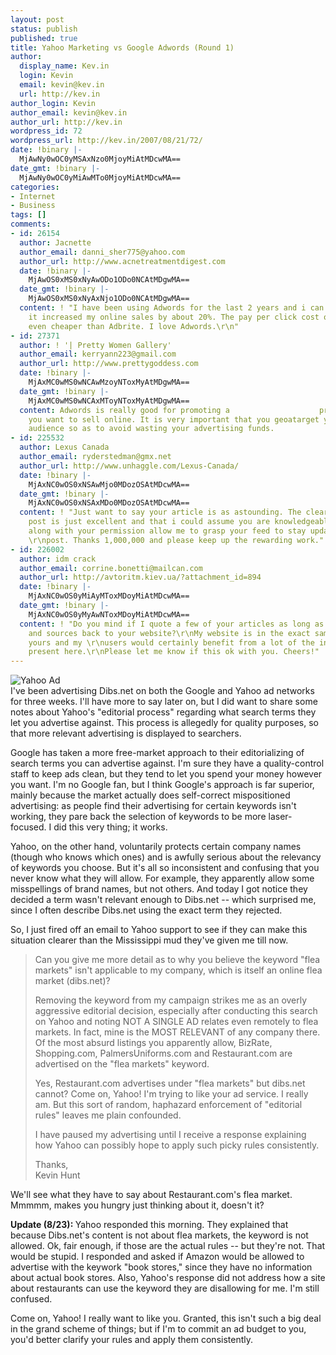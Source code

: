 ```yaml
---
layout: post
status: publish
published: true
title: Yahoo Marketing vs Google Adwords (Round 1)
author:
  display_name: Kev.in
  login: Kevin
  email: kevin@kev.in
  url: http://kev.in
author_login: Kevin
author_email: kevin@kev.in
author_url: http://kev.in
wordpress_id: 72
wordpress_url: http://kev.in/2007/08/21/72/
date: !binary |-
  MjAwNy0wOC0yMSAxNzo0MjoyMiAtMDcwMA==
date_gmt: !binary |-
  MjAwNy0wOC0yMiAwMTo0MjoyMiAtMDcwMA==
categories:
- Internet
- Business
tags: []
comments:
- id: 26154
  author: Jacnette
  author_email: danni_sher775@yahoo.com
  author_url: http://www.acnetreatmentdigest.com
  date: !binary |-
    MjAwOS0xMS0xNyAwODo1ODo0NCAtMDgwMA==
  date_gmt: !binary |-
    MjAwOS0xMS0xNyAxNjo1ODo0NCAtMDgwMA==
  content: ! "I have been using Adwords for the last 2 years and i can only say that
    it increased my online sales by about 20%. The pay per click cost of Adwords is
    even cheaper than Adbrite. I love Adwords.\r\n"
- id: 27371
  author: ! '| Pretty Women Gallery'
  author_email: kerryann223@gmail.com
  author_url: http://www.prettygoddess.com
  date: !binary |-
    MjAxMC0wMS0wNCAwMzoyNToxMyAtMDgwMA==
  date_gmt: !binary |-
    MjAxMC0wMS0wNCAxMToyNToxMyAtMDgwMA==
  content: Adwords is really good for promoting a                    product that
    you want to sell online. It is very important that you geoatarget your intended
    audience so as to avoid wasting your advertising funds.
- id: 225532
  author: Lexus Canada
  author_email: ryderstedman@gmx.net
  author_url: http://www.unhaggle.com/Lexus-Canada/
  date: !binary |-
    MjAxNC0wOS0xNSAwMjo0MDozOSAtMDcwMA==
  date_gmt: !binary |-
    MjAxNC0wOS0xNSAxMDo0MDozOSAtMDcwMA==
  content: ! "Just want to say your article is as astounding. The clearness on your
    post is just excellent and that i could assume you are knowledgeable on this subject.\r\nFine
    along with your permission allow me to grasp your feed to stay updated with approaching
    \r\npost. Thanks 1,000,000 and please keep up the rewarding work."
- id: 226002
  author: idm crack
  author_email: corrine.bonetti@mailcan.com
  author_url: http://avtoritm.kiev.ua/?attachment_id=894
  date: !binary |-
    MjAxNC0wOS0yMiAyMToxMDoyMiAtMDcwMA==
  date_gmt: !binary |-
    MjAxNC0wOS0yMyAwNToxMDoyMiAtMDcwMA==
  content: ! "Do you mind if I quote a few of your articles as long as I provide credit
    and sources back to your website?\r\nMy website is in the exact same niche as
    yours and my \r\nusers would certainly benefit from a lot of the information you
    present here.\r\nPlease let me know if this ok with you. Cheers!"
---
```

<p><img class="alignleft" src='{{ site.image_path }}/picture-17.png' alt='Yahoo Ad' /><br />
I've been advertising Dibs.net on both the Google and Yahoo ad networks for three weeks. I'll have more to say later on, but I did want to share some notes about Yahoo's "editorial process" regarding what search terms they let you advertise against. This process is allegedly for quality purposes, so that more relevant advertising is displayed to searchers.</p>
<p>Google has taken a more free-market approach to their editorializing of search terms you can advertise against. I'm sure they have a quality-control staff to keep ads clean, but they tend to let you spend your money however you want. I'm no Google fan, but I think Google's approach is far superior, mainly because the market actually does self-correct mispositioned advertising: as people find their advertising for certain keywords isn't working, they pare back the selection of keywords to be more laser-focused. I did this very thing; it works.</p>
<p>Yahoo, on the other hand, voluntarily protects certain company names (though who knows which ones) and is awfully serious about the relevancy of keywords you choose. But it's all so inconsistent and confusing that you never know what they will allow. For example, they apparently allow some misspellings of brand names, but not others. And today I got notice they decided a term wasn't relevant enough to Dibs.net -- which surprised me, since I often describe Dibs.net using the exact term they rejected.</p>
<p>So, I just fired off an email to Yahoo support to see if they can make this situation clearer than the Mississippi mud they've given me till now.</p>
<blockquote><p>
    Can you give me more detail as to why you believe the keyword "flea markets" isn't applicable to my company, which is itself an online flea market (dibs.net)?</p>
<p>    Removing the keyword from my campaign strikes me as an overly aggressive editorial decision, especially after conducting this search on Yahoo and noting NOT A SINGLE AD relates even remotely to flea markets. In fact, mine is the MOST RELEVANT of any company there. Of the most absurd listings you apparently allow, BizRate, Shopping.com, PalmersUniforms.com and Restaurant.com are advertised on the "flea markets" keyword.</p>
<p>    Yes, Restaurant.com advertises under "flea markets" but dibs.net cannot? Come on, Yahoo! I'm trying to like your ad service. I really am. But this sort of random, haphazard enforcement of "editorial rules" leaves me plain confounded.</p>
<p>    I have paused my advertising until I receive a response explaining how Yahoo can possibly hope to apply such picky rules consistently.</p>
<p>    Thanks,<br />
    Kevin Hunt
</p></blockquote>
<p>We'll see what they have to say about Restaurant.com's flea market. Mmmmm, makes you hungry just thinking about it, doesn't it?</p>
<p><strong>Update (8/23): </strong> Yahoo responded this morning. They explained that because Dibs.net's content is not about flea markets, the keyword is not allowed. Ok, fair enough, if those are the actual rules -- but they're not. That would be stupid. I responded and asked if Amazon would be allowed to advertise with the keywork "book stores," since they have no information about actual book stores. Also, Yahoo's response did not address how a site about restaurants can use the keyword they are disallowing for me. I'm still confused.</p>
<p>Come on, Yahoo! I really want to like you. Granted, this isn't such a big deal in the grand scheme of things; but if I'm to commit an ad budget to you, you'd better clarify your rules and apply them consistently.</p>
